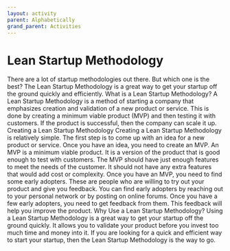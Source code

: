 ```yaml
---
layout: activity
parent: Alphabetically
grand_parent: Activities
---
```


# Lean Startup Methodology
There are a lot of startup methodologies out there. But which one is the best? The Lean Startup Methodology is a great way to get your startup off the ground quickly and efficiently. What is a Lean Startup Methodology? A Lean Startup Methodology is a method of starting a company that emphasizes creation and validation of a new product or service. This is done by creating a minimum viable product (MVP) and then testing it with customers. If the product is successful, then the company can scale it up. Creating a Lean Startup Methodology Creating a Lean Startup Methodology is relatively simple. The first step is to come up with an idea for a new product or service. Once you have an idea, you need to create an MVP. An MVP is a minimum viable product. It is a version of the product that is good enough to test with customers. The MVP should have just enough features to meet the needs of the customer. It should not have any extra features that would add cost or complexity. Once you have an MVP, you need to find some early adopters. These are people who are willing to try out your product and give you feedback. You can find early adopters by reaching out to your personal network or by posting on online forums. Once you have a few early adopters, you need to get feedback from them. This feedback will help you improve the product. Why Use a Lean Startup Methodology? Using a Lean Startup Methodology is a great way to get your startup off the ground quickly. It allows you to validate your product before you invest too much time and money into it. If you are looking for a quick and efficient way to start your startup, then the Lean Startup Methodology is the way to go.